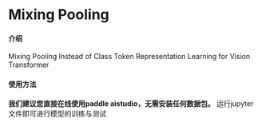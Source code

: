 # Mixing Pooling

#### 介绍
Mixing Pooling Instead of Class Token Representation Learning for Vision Transformer

#### 使用方法
 **我们建议您直接在线使用paddle aistudio，无需安装任何数据包。** 
运行jupyter文件即可进行模型的训练与测试